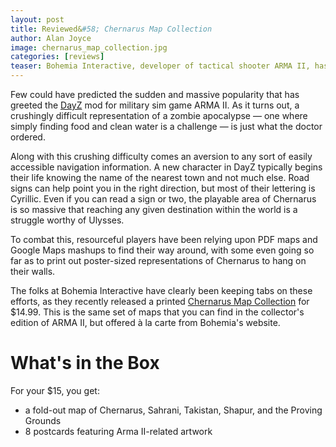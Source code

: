 ```yaml
---
layout: post
title: Reviewed&#58; Chernarus Map Collection
author: Alan Joyce
image: chernarus_map_collection.jpg
categories: [reviews]
teaser: Bohemia Interactive, developer of tactical shooter ARMA II, has released a printed map collection for the fictional country of Chernarus, made famous as the setting for the DayZ zombie survival RPG. We take a hands-on look at these maps and assess their suitability for your next adventure.
---
```


Few could have predicted the sudden and massive popularity that has greeted the [DayZ](http://dayzmod.com) mod for military sim game ARMA II. As it turns out, a crushingly difficult representation of a zombie apocalypse &mdash; one where simply finding food and clean water is a challenge &mdash; is just what the doctor ordered.

Along with this crushing difficulty comes an aversion to any sort of easily accessible navigation information. A new character in DayZ typically begins their life knowing the name of the nearest town and not much else. Road signs can help point you in the right direction, but most of their lettering is Cyrillic. Even if you can read a sign or two, the playable area of Chernarus is so massive that reaching any given destination within the world is a struggle worthy of Ulysses.

To combat this, resourceful players have been relying upon PDF maps and Google Maps mashups to find their way around, with some even going so far as to print out poster-sized representations of Chernarus to hang on their walls.

The folks at Bohemia Interactive have clearly been keeping tabs on these efforts, as they recently released a printed [Chernarus Map Collection](https://store.bistudio.com/chernarus-map-collection) for $14.99. This is the same set of maps that you can find in the collector's edition of ARMA II, but offered à la carte from Bohemia's website.

# What's in the Box

For your $15, you get:

* a fold-out map of Chernarus, Sahrani, Takistan, Shapur, and the Proving Grounds
* 8 postcards featuring Arma II-related artwork

